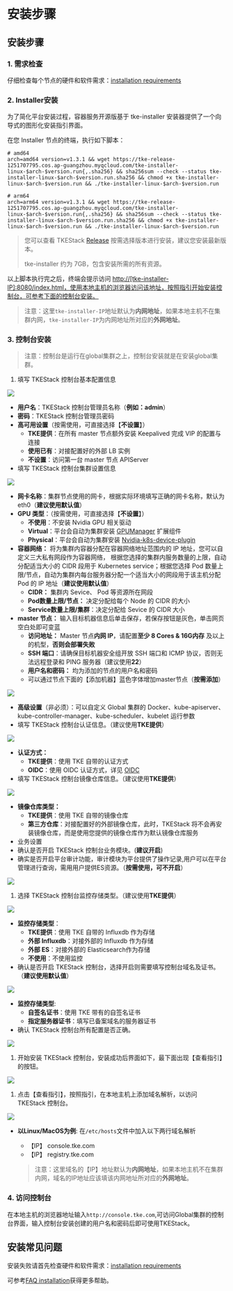 # 安装步骤

## 安装步骤

### 1. 需求检查

仔细检查每个节点的硬件和软件需求：[installation requirements](bu-shu-huan-jing-yao-qiu.md)

### 2. Installer安装

为了简化平台安装过程，容器服务开源版基于 tke-installer 安装器提供了一个向导式的图形化安装指引界面。

在您 Installer 节点的终端，执行如下脚本：

```text
# amd64
arch=amd64 version=v1.3.1 && wget https://tke-release-1251707795.cos.ap-guangzhou.myqcloud.com/tke-installer-linux-$arch-$version.run{,.sha256} && sha256sum --check --status tke-installer-linux-$arch-$version.run.sha256 && chmod +x tke-installer-linux-$arch-$version.run && ./tke-installer-linux-$arch-$version.run

# arm64
arch=arm64 version=v1.3.1 && wget https://tke-release-1251707795.cos.ap-guangzhou.myqcloud.com/tke-installer-linux-$arch-$version.run{,.sha256} && sha256sum --check --status tke-installer-linux-$arch-$version.run.sha256 && chmod +x tke-installer-linux-$arch-$version.run && ./tke-installer-linux-$arch-$version.run
```

> 您可以查看 TKEStack [Release](https://github.com/tkestack/tke/releases) 按需选择版本进行安装，建议您安装最新版本。
>
> tke-installer 约为 7GB，包含安装所需的所有资源。

以上脚本执行完之后，终端会提示访问 [http://\[tke-installer-IP\]:8080/index.html，使用本地主机的浏览器访问该地址，按照指引开始安装控制台，可参考下面的控制台安装。](http://[tke-installer-IP]:8080/index.html，使用本地主机的浏览器访问该地址，按照指引开始安装控制台，可参考下面的控制台安装。)

> 注意：这里`tke-installer-IP`地址默认为**内网地址**，如果本地主机不在集群内网，`tke-installer-IP`为内网地址所对应的**外网地址**。

### 3. 控制台安装

> 注意：控制台是运行在global集群之上，控制台安装就是在安装global集群。

1. 填写 TKEStack 控制台基本配置信息

![](../.gitbook/assets/step-1.png)

* **用户名**：TKEStack 控制台管理员名称（**例如：admin**）
* **密码**：TKEStack 控制台管理员密码
* **高可用设置**（按需使用，可直接选择【**不设置**】）
  * **TKE提供**：在所有 master 节点额外安装 Keepalived 完成 VIP 的配置与连接
  * **使用已有**：对接配置好的外部 LB 实例
  * **不设置**：访问第一台 master 节点 APIServer
* 填写 TKEStack 控制台集群设置信息

![](../.gitbook/assets/step-2.png)

* **网卡名称**：集群节点使用的网卡，根据实际环境填写正确的网卡名称，默认为eth0（**建议使用默认值**）
* **GPU 类型**：（按需使用，可直接选择【**不设置**】）
  * **不使用**：不安装 Nvidia GPU 相关驱动
  * **Virtual**：平台会自动为集群安装 [GPUManager](../chan-pin-te-se-gong-neng/gpumanager.md)  扩展组件
  * **Physical**：平台会自动为集群安装 [Nvidia-k8s-device-plugin](https://github.com/NVIDIA/k8s-device-plugin)
* **容器网络：** 将为集群内容器分配在容器网络地址范围内的 IP 地址，您可以自定义三大私有网段作为容器网络， 根据您选择的集群内服务数量的上限，自动分配适当大小的 CIDR 段用于 Kubernetes service；根据您选择 Pod 数量上限/节点，自动为集群内每台服务器分配一个适当大小的网段用于该主机分配 Pod 的 IP 地址（**建议使用默认值**）
  * **CIDR：** 集群内 Sevice、 Pod 等资源所在网段
  * **Pod数量上限/节点：** 决定分配给每个 Node 的 CIDR 的大小
  * **Service数量上限/集群**：决定分配给 Sevice 的 CIDR 大小
* **master 节点：** 输入目标机器信息后单击保存，若保存按钮是灰色，单击网页空白处即可变蓝
  * **访问地址：** Master 节点**内网 IP**，请配置**至少 8 Cores & 16G内存** 及以上的机型，**否则会部署失败**
  * **SSH 端口**：请确保目标机器安全组开放 SSH 端口和 ICMP 协议，否则无法远程登录和 PING 服务器（建议使用**22**）
  * **用户名和密码：** 均为添加的节点的用户名和密码
  * 可以通过节点下面的【添加机器】蓝色字体增加master节点（**按需添加**）

![](../.gitbook/assets/step-3-2.png)

* **高级设置**（非必须）：可以自定义 Global 集群的 Docker、kube-apiserver、kube-controller-manager、kube-scheduler、kubelet 运行参数
* 填写 TKEStack 控制台认证信息。（建议使用**TKE提供**）

![](../.gitbook/assets/step-3-1.png)

* **认证方式：**
  * **TKE提供**：使用 TKE 自带的认证方式
  * **OIDC**：使用 OIDC 认证方式，详见 [OIDC](https://kubernetes.io/docs/reference/access-authn-authz/authentication/#openid-connect-tokens)
* 填写 TKEStack 控制台镜像仓库信息。（建议使用**TKE提供**）

![](../.gitbook/assets/step-4.png)

* **镜像仓库类型：**
  * **TKE提供**：使用 TKE 自带的镜像仓库
  * **第三方仓库**：对接配置好的外部镜像仓库，此时，TKEStack 将不会再安装镜像仓库，而是使用您提供的镜像仓库作为默认镜像仓库服务
* 业务设置
* 确认是否开启 TKEStack 控制台业务模块。\(**建议开启**\)
* 确实是否开启平台审计功能，审计模块为平台提供了操作记录,用户可以在平台管理进行查询，需用用户提供ES资源。（**按需使用，可不开启**）

![](../.gitbook/assets/step-5.png)

1. 选择 TKEStack 控制台监控存储类型。（建议使用**TKE提供**）

![](../.gitbook/assets/step-6.png)

* **监控存储类型**：
  * **TKE提供**：使用 TKE 自带的 Influxdb 作为存储
  * **外部 Influxdb**：对接外部的 Influxdb 作为存储
  * **外部 ES**：对接外部的 Elasticsearch作为存储
  * **不使用**：不使用监控
* 确认是否开启 TKEStack 控制台，选择开启则需要填写控制台域名及证书。（**建议使用默认值**）

![](../.gitbook/assets/step-7.png)

* **监控存储类型**:
  * **自签名证书**：使用 TKE 带有的自签名证书
  * **指定服务器证书**：填写已备案域名的服务器证书
* 确认 TKEStack 控制台所有配置是否正确。

![](../.gitbook/assets/step-8.png)

1. 开始安装 TKEStack 控制台，安装成功后界面如下，最下面出现【查看指引】的按钮。

![](../.gitbook/assets/step-9.png)

1. 点击【查看指引】，按照指引，在本地主机上添加域名解析，以访问 TKEStack 控制台。

![](../.gitbook/assets/step-10.png)

* **以Linux/MacOS为例**: 在`/etc/hosts`文件中加入以下两行域名解析

  * 【IP】 console.tke.com
  * 【IP】 registry.tke.com

  > 注意：这里域名的【IP】地址默认为**内网地址**，如果本地主机不在集群内网，域名的IP地址应该填该内网地址所对应的**外网地址**。

### 4. 访问控制台

在本地主机的浏览器地址输入`http://console.tke.com`,可访问Global集群的控制台界面，输入控制台安装创建的用户名和密码后即可使用TKEStack。

## 安装常见问题

安装失败请首先检查硬件和软件需求：[installation requirements](bu-shu-huan-jing-yao-qiu.md)

可参考[FAQ installation](../faq/bu-shu-lei/)获得更多帮助。


